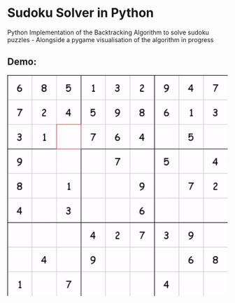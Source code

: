 # Sudoku Solver in Python

Python Implementation of the Backtracking Algorithm to solve sudoku puzzles - Alongside a pygame visualisation of the algorithm in progress

## Demo:

![Demo](https://github.com/richardh0455/sudoku-solver-python/raw/master/demo.gif)